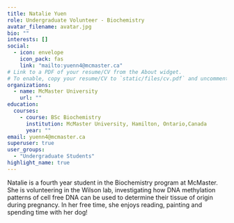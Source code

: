```yaml
---
title: Natalie Yuen
role: Undergraduate Volunteer - Biochemistry
avatar_filename: avatar.jpg
bio: ""
interests: []
social:
  - icon: envelope
    icon_pack: fas
    link: "mailto:yuenn4@mcmaster.ca"
# Link to a PDF of your resume/CV from the About widget.
# To enable, copy your resume/CV to `static/files/cv.pdf` and uncomment the lines below.
organizations:
  - name: McMaster University
    url: ""
education:
  courses:
    - course: BSc Biochemistry
      institution: McMaster University, Hamilton, Ontario,Canada
      year: ""
email: yuenn4@mcmaster.ca
superuser: true
user_groups:
  - "Undergraduate Students"
highlight_name: true
---
```

Natalie is a fourth year student in the Biochemistry program at McMaster. She is volunteering in the Wilson lab, investigating how DNA methylation patterns of cell free DNA can be used to determine their tissue of origin during pregnancy. In her free time, she enjoys reading, painting and spending time with her dog!

